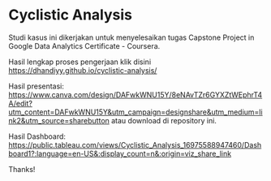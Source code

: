 # Cyclistic Analysis
Studi kasus ini dikerjakan untuk menyelesaikan tugas Capstone Project in Google Data Analytics Certificate - Coursera.


Hasil lengkap proses pengerjaan klik disini https://dhandiyy.github.io/cyclistic-analysis/

Hasil presentasi: https://www.canva.com/design/DAFwkWNU15Y/8eNAvTZr6GYXZtWEphrT4A/edit?utm_content=DAFwkWNU15Y&utm_campaign=designshare&utm_medium=link2&utm_source=sharebutton atau download di repository ini.

Hasil Dashboard: https://public.tableau.com/views/Cyclistic_Analysis_16975588947460/Dashboard1?:language=en-US&:display_count=n&:origin=viz_share_link


Thanks!
